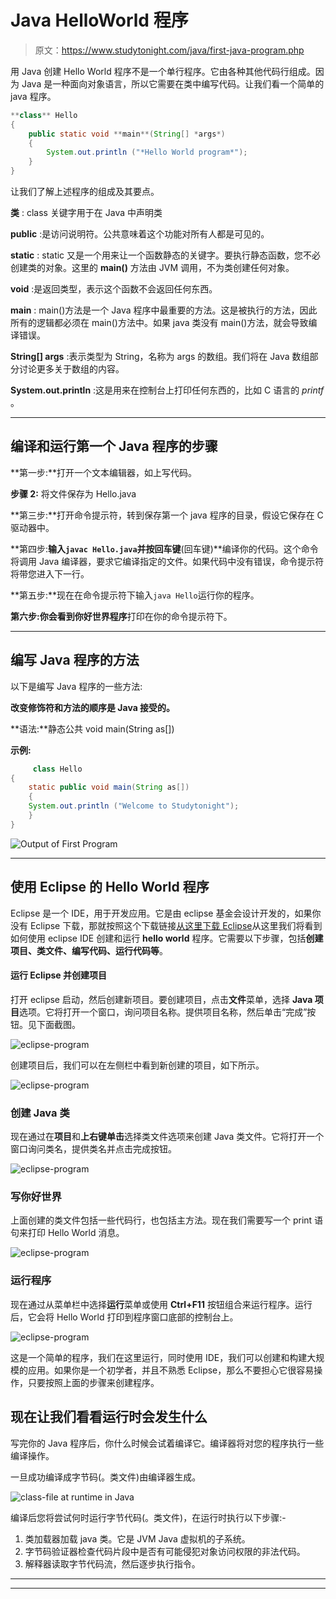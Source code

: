 # Java HelloWorld 程序

> 原文：<https://www.studytonight.com/java/first-java-program.php>

用 Java 创建 Hello World 程序不是一个单行程序。它由各种其他代码行组成。因为 Java 是一种面向对象语言，所以它需要在类中编写代码。让我们看一个简单的 java 程序。

```java
**class** Hello
{
  	public static void **main**(String[] *args*)
  	{
     	System.out.println ("*Hello World program*");
  	}
}
```

让我们了解上述程序的组成及其要点。

**类** : class 关键字用于在 Java 中声明类

**public** :是访问说明符。公共意味着这个功能对所有人都是可见的。

**static** : static 又是一个用来让一个函数静态的关键字。要执行静态函数，您不必创建类的对象。这里的 **main()** 方法由 JVM 调用，不为类创建任何对象。

**void** :是返回类型，表示这个函数不会返回任何东西。

**main** : main()方法是一个 Java 程序中最重要的方法。这是被执行的方法，因此所有的逻辑都必须在 main()方法中。如果 java 类没有 main()方法，就会导致编译错误。

**String[] args** :表示类型为 String，名称为 args 的数组。我们将在 Java 数组部分讨论更多关于数组的内容。

**System.out.println** :这是用来在控制台上打印任何东西的，比如 C 语言的 *printf* 。

* * *

## 编译和运行第一个 Java 程序的步骤

**第一步:**打开一个文本编辑器，如上写代码。

**步骤 2:** 将文件保存为 Hello.java

**第三步:**打开命令提示符，转到保存第一个 java 程序的目录，假设它保存在 C 驱动器中。

**第四步:**输入`javac Hello.java`并按回车键**(回车键)**编译你的代码。这个命令将调用 Java 编译器，要求它编译指定的文件。如果代码中没有错误，命令提示符将带您进入下一行。

**第五步:**现在在命令提示符下输入`java Hello`运行你的程序。

**第六步:**你会看到**你好世界程序**打印在你的命令提示符下。

* * *

## 编写 Java 程序的方法

以下是编写 Java 程序的一些方法:

**改变修饰符和方法的顺序是 Java 接受的。**

**语法:**静态公共 void main(String as[])

**示例:**

```java
	 class Hello
{
	static public void main(String as[])
	{
	System.out.println ("Welcome to Studytonight");
	}
} 

```

![Output of First Program](img/319d56b21402a390ef625f934af28f7b.png)

* * *

## 使用 Eclipse 的 Hello World 程序

Eclipse 是一个 IDE，用于开发应用。它是由 eclipse 基金会设计开发的，如果你没有 Eclipse 下载，那就按照这个下载链接[从这里下载 Eclipse](https://www.eclipse.org/downloads/)从这里我们将看到如何使用 eclipse IDE 创建和运行 **hello world** 程序。它需要以下步骤，包括**创建项目、类文件、编写代码、运行代码等**。

#### 运行 Eclipse 并创建项目

打开 eclipse 启动，然后创建新项目。要创建项目，点击**文件**菜单，选择 **Java 项目**选项。它将打开一个窗口，询问项目名称。提供项目名称，然后单击“完成”按钮。见下面截图。

![eclipse-program](img/ce8b7cd38d8d4014c604068262358d7d.png)

创建项目后，我们可以在左侧栏中看到新创建的项目，如下所示。

![eclipse-program](img/6f1d31514572f233b92f8e59b4297eb6.png)

### 创建 Java 类

现在通过在**项目**和**上右键单击**选择类文件选项来创建 Java 类文件。它将打开一个窗口询问类名，提供类名并点击完成按钮。

![eclipse-program](img/7441cbe044a01f008c231ae1085fd0cc.png)

### 写你好世界

上面创建的类文件包括一些代码行，也包括主方法。现在我们需要写一个 print 语句来打印 Hello World 消息。

![eclipse-program](img/42747bf70ca9e3021bbb76ef13885f4f.png)

### 运行程序

现在通过从菜单栏中选择**运行**菜单或使用 **Ctrl+F11** 按钮组合来运行程序。运行后，它会将 Hello World 打印到程序窗口底部的控制台上。

![eclipse-program](img/ad84ba43834c75cc50c85189c4643a42.png)

这是一个简单的程序，我们在这里运行，同时使用 IDE，我们可以创建和构建大规模的应用。如果你是一个初学者，并且不熟悉 Eclipse，那么不要担心它很容易操作，只要按照上面的步骤来创建程序。

## 现在让我们看看运行时会发生什么

写完你的 Java 程序后，你什么时候会试着编译它。编译器将对您的程序执行一些编译操作。

一旦成功编译成字节码(。类文件)由编译器生成。

![class-file at runtime in Java](img/06da72ddbd9435513e2f7d457575fbf4.png)

编译后您将尝试何时运行字节代码(。类文件)，在运行时执行以下步骤:-

1.  类加载器加载 java 类。它是 JVM Java 虚拟机的子系统。
2.  字节码验证器检查代码片段中是否有可能侵犯对象访问权限的非法代码。
3.  解释器读取字节代码流，然后逐步执行指令。

* * *

* * *